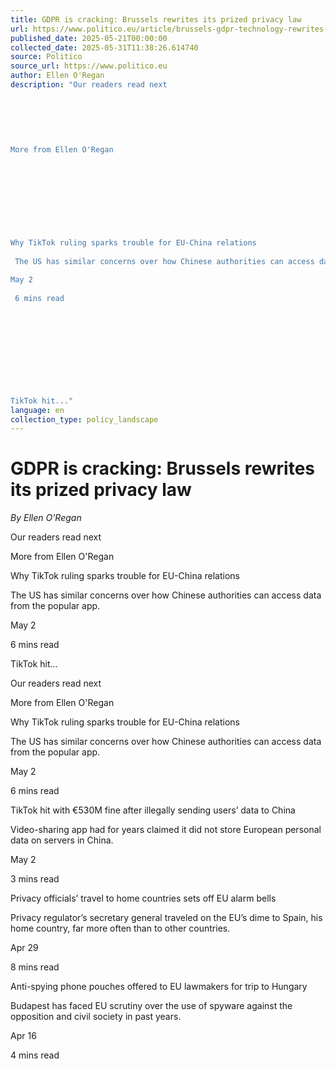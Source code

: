 ```yaml
---
title: GDPR is cracking: Brussels rewrites its prized privacy law
url: https://www.politico.eu/article/brussels-gdpr-technology-rewrites-prized-loathed-privacy-law/?utm_source=RSS_Feed&utm_medium=RSS&utm_campaign=RSS_Syndication
published_date: 2025-05-21T00:00:00
collected_date: 2025-05-31T11:38:26.614740
source: Politico
source_url: https://www.politico.eu
author: Ellen O'Regan
description: "Our readers read next 
 
 
 
 
 
 
More from Ellen O'Regan 
 
 
 
 
 
 
 
 
 
Why TikTok ruling sparks trouble for EU-China relations 
 
 The US has similar concerns over how Chinese authorities can access data from the popular app. 
 
May 2 
 
 6 mins read 
 
 
 
 
 
 
 
 
 
 
TikTok hit..."
language: en
collection_type: policy_landscape
---
```


# GDPR is cracking: Brussels rewrites its prized privacy law

*By Ellen O'Regan*

Our readers read next 
 
 
 
 
 
 
More from Ellen O'Regan 
 
 
 
 
 
 
 
 
 
Why TikTok ruling sparks trouble for EU-China relations 
 
 The US has similar concerns over how Chinese authorities can access data from the popular app. 
 
May 2 
 
 6 mins read 
 
 
 
 
 
 
 
 
 
 
TikTok hit...

Our readers read next

More from Ellen O'Regan

Why TikTok ruling sparks trouble for EU-China relations 
 
 The US has similar concerns over how Chinese authorities can access data from the popular app. 
 
May 2 
 
 6 mins read

TikTok hit with €530M fine after illegally sending users’ data to China 
 
 Video-sharing app had for years claimed it did not store European personal data on servers in China. 
 
May 2 
 
 3 mins read

Privacy officials’ travel to home countries sets off EU alarm bells 
 
 Privacy regulator’s secretary general traveled on the EU’s dime to Spain, his home country, far more often than to other countries. 
 
Apr 29 
 
 8 mins read

Anti-spying phone pouches offered to EU lawmakers for trip to Hungary 
 
 Budapest has faced EU scrutiny over the use of spyware against the opposition and civil society in past years. 
 
Apr 16 
 
 4 mins read